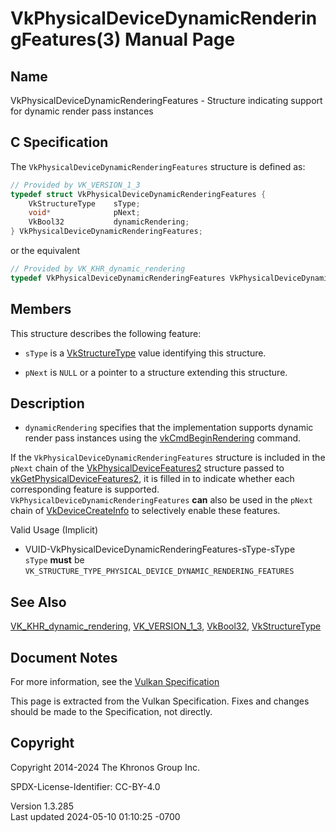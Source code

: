 # VkPhysicalDeviceDynamicRenderingFeatures(3) Manual Page

## Name

VkPhysicalDeviceDynamicRenderingFeatures - Structure indicating support
for dynamic render pass instances



## <a href="#_c_specification" class="anchor"></a>C Specification

The `VkPhysicalDeviceDynamicRenderingFeatures` structure is defined as:

``` c
// Provided by VK_VERSION_1_3
typedef struct VkPhysicalDeviceDynamicRenderingFeatures {
    VkStructureType    sType;
    void*              pNext;
    VkBool32           dynamicRendering;
} VkPhysicalDeviceDynamicRenderingFeatures;
```

or the equivalent

``` c
// Provided by VK_KHR_dynamic_rendering
typedef VkPhysicalDeviceDynamicRenderingFeatures VkPhysicalDeviceDynamicRenderingFeaturesKHR;
```

## <a href="#_members" class="anchor"></a>Members

This structure describes the following feature:

- `sType` is a [VkStructureType](https://registry.khronos.org/vulkan/specs/1.3-extensions/man/html/VkStructureType.html) value identifying
  this structure.

- `pNext` is `NULL` or a pointer to a structure extending this
  structure.

## <a href="#_description" class="anchor"></a>Description

- <span id="extension-features-dynamicRendering"></span>
  `dynamicRendering` specifies that the implementation supports dynamic
  render pass instances using the
  [vkCmdBeginRendering](https://registry.khronos.org/vulkan/specs/1.3-extensions/man/html/vkCmdBeginRendering.html) command.

If the `VkPhysicalDeviceDynamicRenderingFeatures` structure is included
in the `pNext` chain of the
[VkPhysicalDeviceFeatures2](https://registry.khronos.org/vulkan/specs/1.3-extensions/man/html/VkPhysicalDeviceFeatures2.html) structure
passed to
[vkGetPhysicalDeviceFeatures2](https://registry.khronos.org/vulkan/specs/1.3-extensions/man/html/vkGetPhysicalDeviceFeatures2.html), it is
filled in to indicate whether each corresponding feature is supported.
`VkPhysicalDeviceDynamicRenderingFeatures` **can** also be used in the
`pNext` chain of [VkDeviceCreateInfo](https://registry.khronos.org/vulkan/specs/1.3-extensions/man/html/VkDeviceCreateInfo.html) to
selectively enable these features.

Valid Usage (Implicit)

- <a href="#VUID-VkPhysicalDeviceDynamicRenderingFeatures-sType-sType"
  id="VUID-VkPhysicalDeviceDynamicRenderingFeatures-sType-sType"></a>
  VUID-VkPhysicalDeviceDynamicRenderingFeatures-sType-sType  
  `sType` **must** be
  `VK_STRUCTURE_TYPE_PHYSICAL_DEVICE_DYNAMIC_RENDERING_FEATURES`

## <a href="#_see_also" class="anchor"></a>See Also

[VK_KHR_dynamic_rendering](https://registry.khronos.org/vulkan/specs/1.3-extensions/man/html/VK_KHR_dynamic_rendering.html),
[VK_VERSION_1_3](https://registry.khronos.org/vulkan/specs/1.3-extensions/man/html/VK_VERSION_1_3.html), [VkBool32](https://registry.khronos.org/vulkan/specs/1.3-extensions/man/html/VkBool32.html),
[VkStructureType](https://registry.khronos.org/vulkan/specs/1.3-extensions/man/html/VkStructureType.html)

## <a href="#_document_notes" class="anchor"></a>Document Notes

For more information, see the <a
href="https://registry.khronos.org/vulkan/specs/1.3-extensions/html/vkspec.html#VkPhysicalDeviceDynamicRenderingFeatures"
target="_blank" rel="noopener">Vulkan Specification</a>

This page is extracted from the Vulkan Specification. Fixes and changes
should be made to the Specification, not directly.

## <a href="#_copyright" class="anchor"></a>Copyright

Copyright 2014-2024 The Khronos Group Inc.

SPDX-License-Identifier: CC-BY-4.0

Version 1.3.285  
Last updated 2024-05-10 01:10:25 -0700
